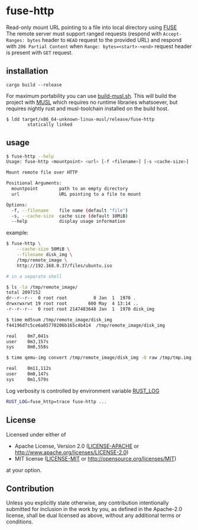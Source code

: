 # fuse-http

Read-only mount URL pointing to a file into local directory using [FUSE](https://www.kernel.org/doc/html/latest/filesystems/fuse.html)  
The remote server must support ranged requests (respond with `Accept-Ranges: bytes` header to `HEAD` request to the provided URL) and respond with `206 Partial Content` when `Range: bytes=<start>-<end>` request header is present with `GET` request.


## installation

```
cargo build --release
```

For maximum portability you can use [build-musl.sh](build-musl.sh). This will build the project with [MUSL](https://musl.libc.org) which requires no runtime libraries whatsoever, but requires nightly rust and musl-toolchain installed on the build host.
```
$ ldd target/x86_64-unknown-linux-musl/release/fuse-http
        statically linked
```


## usage

```sh
$ fuse-http --help
Usage: fuse-http <mountpoint> <url> [-f <filename>] [-s <cache-size>]

Mount remote file over HTTP

Positional Arguments:
  mountpoint        path to an empty directory
  url               URL pointing to a file to mount

Options:
  -f, --filename    file name (default "file")
  -s, --cache-size  cache size (default 10MiB)
  --help            display usage information
```

example:
```sh
$ fuse-http \
    --cache-size 50MiB \
    --filename disk_img \
    /tmp/remote_image \
    http://192.168.0.37/files/ubuntu.iso

# in a separate shell

$ ls -la /tmp/remote_image/
total 2097152
dr--r--r--  0 root root          0 Jan  1  1970 .
drwxrwxrwt 19 root root        600 May  4 13:14 ..
-r--r--r--  0 root root 2147483648 Jan  1  1970 disk_img

$ time md5sum /tmp/remote_image/disk_img
f44196d7c5ce6a05770206b165c4b414  /tmp/remote_image/disk_img

real    0m7,041s
user    0m3,157s
sys     0m0,558s

$ time qemu-img convert /tmp/remote_image/disk_img -O raw /tmp/tmp.img

real    0m11,112s
user    0m0,147s
sys     0m1,579s
```

Log verbosity is controlled by environment variable [RUST_LOG](https://docs.rs/env_logger/latest/env_logger/#enabling-logging)
```sh
RUST_LOG=fuse_http=trace fuse-http ...
```


## License

Licensed under either of

- Apache License, Version 2.0 ([LICENSE-APACHE](LICENSE-APACHE) or
  http://www.apache.org/licenses/LICENSE-2.0)
- MIT license ([LICENSE-MIT](LICENSE-MIT) or http://opensource.org/licenses/MIT)

at your option.


## Contribution

Unless you explicitly state otherwise, any contribution intentionally submitted
for inclusion in the work by you, as defined in the Apache-2.0 license, shall be
dual licensed as above, without any additional terms or conditions.
